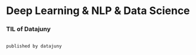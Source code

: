 # Deep Learning & NLP & Data Science

<h3> TIL of Datajuny</h3>

                                                                                                                      published by datajuny
